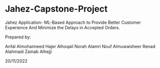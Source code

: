 # Jahez-Capstone-Project

Jahez Application- ML-Based Approach to Provide Better Customer Experience
And Minimize the Delays in Accepted Orders.


Prepared by:

Anfal Almohaimeed
Hajer Alhoqail
Norah Alamri
Nouf Almuwaisheer
Renad Alahmadi
Zainab Alhejji





20/11/2022


